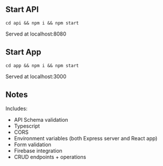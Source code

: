 
## Start API
`cd api && npm i && npm start`

Served at localhost:8080

## Start App
`cd app && npm i && npm start`

Served at localhost:3000

## Notes

Includes:
- API Schema validation
- Typescript
- CORS
- Environment variables (both Express server and React app)
- Form validation
- Firebase integration
- CRUD endpoints + operations
